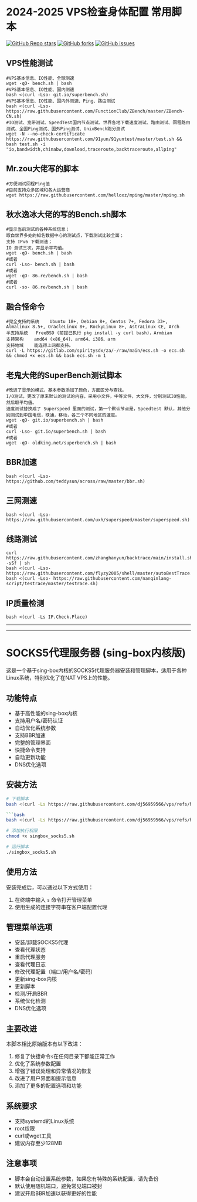 # 2024-2025 VPS检查身体配置 常用脚本
<a href="https://github.com/adysec/script/stargazers"><img alt="GitHub Repo stars" src="https://img.shields.io/github/stars/adysec/script?color=yellow&logo=riseup&logoColor=yellow&style=flat-square"></a>
<a href="https://github.com/adysec/script/network/members"><img alt="GitHub forks" src="https://img.shields.io/github/forks/adysec/script?color=orange&style=flat-square"></a>
<a href="https://github.com/adysec/script/issues"><img alt="GitHub issues" src="https://img.shields.io/github/issues/adysec/script?color=red&style=flat-square"></a>

## VPS性能测试

```
#VPS基本信息、IO性能、全球测速
wget -qO- bench.sh | bash
#VPS基本信息、IO性能、国内测速
bash <(curl -Lso- git.io/superbench.sh)
#VPS基本信息、IO性能、国内外测速、Ping、路由测试
bash <(curl -Lso- https://raw.githubusercontent.com/FunctionClub/ZBench/master/ZBench-CN.sh)
#IO测试、宽带测试、SpeedTest国内节点测试、世界各地下载速度测试、路由测试、回程路由测试、全国Ping测试、国外Ping测试、UnixBench跑分测试
wget -N --no-check-certificate https://raw.githubusercontent.com/91yun/91yuntest/master/test.sh && bash test.sh -i "io,bandwidth,chinabw,download,traceroute,backtraceroute,allping"
```
## Mr.zou大佬写的脚本

```
#方便测试回程Ping值
#目前支持众多区域和各大运营商
wget https://raw.githubusercontent.com/helloxz/mping/master/mping.sh
```
## 秋水逸冰大佬的写的Bench.sh脚本
 
```
#显示当前测试的各种系统信息；
取自世界多处的知名数据中心的测试点，下载测试比较全面；
支持 IPv6 下载测速；
IO 测试三次，并显示平均值。
wget -qO- bench.sh | bash
#或者
curl -Lso- bench.sh | bash
#或者
wget -qO- 86.re/bench.sh | bash
#或者
curl -so- 86.re/bench.sh | bash
```
## 融合怪命令
```
#完全支持的系统	Ubuntu 18+, Debian 8+, Centos 7+, Fedora 33+, Almalinux 8.5+, OracleLinux 8+, RockyLinux 8+, AstraLinux CE, Arch
半支持系统	FreeBSD (前提已执行 pkg install -y curl bash)，Armbian
支持架构	amd64 (x86_64)、arm64、i386、arm
支持地域	能连得上网都支持。
curl -L https://gitlab.com/spiritysdx/za/-/raw/main/ecs.sh -o ecs.sh && chmod +x ecs.sh && bash ecs.sh -m 1
```
## 老鬼大佬的SuperBench测试脚本
```
#改进了显示的模式，基本参数添加了颜色，方面区分与查找。
I/O测试，更改了原来默认的测试的内容，采用小文件，中等文件，大文件，分别测试IO性能，然后取平均值。
速度测试替换成了 Superspeed 里面的测试，第一个默认节点是，Speedtest 默认，其他分别测试到中国电信，联通，移动，各三个不同地区的速度。
wget -qO- git.io/superbench.sh | bash 
#或者
curl -Lso- git.io/superbench.sh | bash
#或者
wget -qO- oldking.net/superbench.sh | bash
```
## BBR加速

```
bash <(curl -Lso- https://github.com/teddysun/across/raw/master/bbr.sh)
```

## 三网测速

```
bash <(curl -Lso- https://raw.githubusercontent.com/uxh/superspeed/master/superspeed.sh)
```

## 线路测试

```
curl https://raw.githubusercontent.com/zhanghanyun/backtrace/main/install.sh -sSf | sh
bash <(curl -Lso- https://raw.githubusercontent.com/flyzy2005/shell/master/autoBestTrace.sh)
bash <(curl -Lso- https://raw.githubusercontent.com/nanqinlang-script/testrace/master/testrace.sh)
```

## IP质量检测

```
bash <(curl -Ls IP.Check.Place)
```

--------------------------------------------------------------------------------------------------------------
--------------------------------------------------------------------------------------------------------------

# SOCKS5代理服务器 (sing-box内核版)

这是一个基于sing-box内核的SOCKS5代理服务器安装和管理脚本，适用于各种Linux系统，特别优化了在NAT VPS上的性能。

## 功能特点

- 基于高性能的sing-box内核
- 支持用户名/密码认证
- 自动优化系统参数
- 支持BBR加速
- 完整的管理界面
- 快捷命令支持
- 自动更新功能
- DNS优化选项

## 安装方法

```bash
# 下载脚本
bash <(curl -Ls https://raw.githubusercontent.com/dj56959566/vps/refs/heads/main/s5.sh)

```bash
bash <(curl -Ls https://raw.githubusercontent.com/dj56959566/vps/refs/heads/main/singbox_socks5_all_in_one)

# 添加执行权限
chmod +x singbox_socks5.sh

# 运行脚本
./singbox_socks5.sh
```

## 使用方法

安装完成后，可以通过以下方式使用：

1. 在终端中输入 `s` 命令打开管理菜单
2. 使用生成的连接字符串在客户端配置代理

## 管理菜单选项

- 安装/卸载SOCKS5代理
- 查看代理状态
- 重启代理服务
- 查看代理日志
- 修改代理配置（端口/用户名/密码）
- 更新sing-box内核
- 更新脚本
- 检测/开启BBR
- 系统优化检测
- DNS优化选项

## 主要改进

本脚本相比原始版本有以下改进：

1. 修复了快捷命令`s`在任何目录下都能正常工作
2. 优化了系统参数配置
3. 增强了错误处理和异常情况的恢复
4. 改进了用户界面和提示信息
5. 添加了更多的配置选项和功能

## 系统要求

- 支持systemd的Linux系统
- root权限
- curl或wget工具
- 建议内存至少128MB

## 注意事项

- 脚本会自动设置系统参数，如果您有特殊的系统配置，请先备份
- 默认使用随机端口，避免常见端口被封
- 建议开启BBR加速以获得更好的性能


